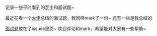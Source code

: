 记录一些平时看到的芝士和面试题~  

最近在看一个[大佬](https://github.com/Advanced-Frontend/Daily-Interview-Question/blob/master/datum/summary.md)总结的面试题，我同样mark了一份~ 还有一些是我总结的

[面试题](https://github.com/Dliling/Blob/issues)放在了issues里面~  欢迎评论和mark，希望能对大家有一些帮助~
